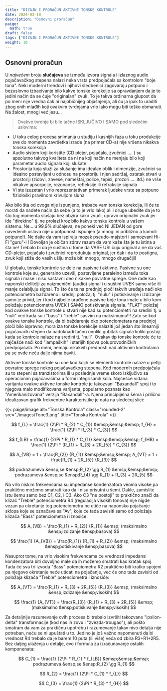 ```yaml
---
title: "DIZAJN I PRORAČUN AKTIVNE TONSKE KONTROLE"
date: 2024-03-18
description: "Osnovni proračun"
paige:
  math: true
draft: false
tags: ["DIZAJN I PRORAČUN AKTIVNE TONSKE KONTROLE"]
weight: 10
---
```

## Osnovni proračun

U *najvećem* broju **slučajeva** se između izvora signala i izlaznog audio pojačavačkog stepena nalazi neka vrsta predpojačala sa kontrolom "boje tona". Neki moderni trendovi i njihovi sledbenici zagovaraju potpuno i bezuslovno izbacivanje bilo kakve tonske korekcije sa opravdanjem da je to jedini način da se čuje "originalan" zvuk. To je takva ordinarna glupost da po meni nije vredna čak ni najobičnijeg objašnjenja, ali ću ja ipak to uraditi zbog onih mlađih koji ovakvim tvrdnjama vrlo lako mogu biti teško obmanuti. Na žalost, mnogi već jesu...

> Ovakve tvrdnje bi bile tačne ISKLJUČIVO I SAMO pod sledećim uslovima:
- U toku celog procesa snimanja u studiju i kasnijih faza u toku produkcije sve do momenta završetka izrade (na primer CD-a) nije vršena nikakva tonska korekcija
- Audio sistem koji koristite (CD plejer, pojačalo, zvučnici..... ) su apsolutno takvog kvaliteta da ni na koji način ne menjaju bilo koji parametar audio signala koji slušate
- Prostorija koja služi za slušanje ima idealan oblik i dimenzije, zvučnici su idealno postavljeni u odnosu na prostoriju i njen sadržaj, ostatak stvari u prostoriji (zidovi, zavese, nameštaj, police, tepisi, prozori..... itd.) ne vrše nikakve apsorpcije, rezonanse, refleksije ili refraksije signala
- Vi ste izuzetan i vrlo reprezentativan primerak ljudske vrste sa potpuno fiziološki pravilnom krivuljom sluha

Ako bilo šta od ovoga nije ispunjeno, trebaće vam tonska korekcija, ili će te morati da nađete način da sebe (a to je vrlo lako) ali i druge ubedite da je to što tog momenta slušaju bez obzira kako zvuči, upravo originalni zvuk jer ide "direktno" tj. ne prolazi kroz bilo kakvu tonsku kontrolu u vašem sistemu. Ne... u 99,9% slučajeva, ne poneki već NI JEDAN od gore navedenih uslova nije u potpunosti ispunjen (a mnogi ni približno a kamoli potpuno!). Ne dajte da vam ispiraju mozak pseudo-majstori i samozvani Hi-Fi "guru"-i ! Dovoljan je običan zdrav razum da vam kaže šta je tu istina a šta ne! Trebalo bi da je suština u tome da VAŠE UŠI čuju original a ne da vaš CD-plejer, pojačalo i zvučnici reprodukuju original, jer čak i da to postignu, zvuk koji stiže do vasih ušiju može biti mnogo, mnogo drugačiji!

U globalu, tonske kontrole se dele na pasivne i aktivne. Pasivne su one kontrole koje su, generalno uzevši, postavljene paralelno između toka signala i mase i nisu sastavni deo nikakve povratne sprege. One rade kao naponski delitelji za naizmenični (audio) signal i u suštini UVEK samo više ili manje oslabljuju signal. To što će te na prednjoj ploči takvih uređaja naći oko potenciometra baždareno i srednji položaj tj. "nulu" i potiskivanje i izdizanje samo je privid, jer i kod najbolje urađene pasivne boje tona imate u bilo kom položaju potenciometra UVEK I SAMO potiskivanje signala. "FLAT" položaj kod ovakve tonske kontrole u stvari nije kad su potenciometri na sredini tj. u "nuli" već kada su i "bass" i "treble" sasvim na maksimumu!!! Zato se kod ovakve tonske kontrole, da bi baždarenje oko potenciometara na prednjoj ploči bilo ispravno, mora iza tonske korekcije nalaziti još jedan što linearniji pojačavački stepen da nadoknadi tačno onoliki gubitak signala koliki postoji kada se kontrole nalaze na sredini tj. "nuli". Ovakav tip tonske kontrole će te najčešće naći kod "lampaških" i starijih tipova poluprovodničkih predpojačala. Po meni, nemaju nikakvih prednosti nad aktivnim kontrolama pa se ovde neću dalje njima baviti.

Aktivne tonske kontrole su one kod kojih se elementi kontrole nalaze u petlji povratne sprege nekog pojačavačkog stepena. Kod modernih predpojačala su to stepeni sa tranzistorima ili u poslednje vreme skoro isključivo sa operacionim pojačavačima u formi integrisanih kola. Najčešće viđana varijanta ovakve aktivne tonske kontrole je takozvani "Baxandall" spoj i to njegova malo modifikovana varijanta, popularno poznata kao "Amerikanizovana" verzija "Baxandall"-a. Njena principijelna šema i prilično idealizovan grafik frekventne karakteristike je data na sledećoj slici:

<p>{{< paige/image alt="Tonska Kontrola" class="rounded-2" src="./images/Tone3.png" title="Tonska Kontrola" >}}</p>

$$
 f_{L} = \frac{1} {2\Pi * R_{2} * C_{1}}   &emsp;&emsp;&emsp;  f_{H} = \frac{1} {2\Pi * R_{3} * C_{3}}
$$

$$
 f_{LB} = \frac{1} {2\Pi * R_{1} * C_{1}}   &emsp;&emsp;&emsp;  f_{HB} = \frac{1} {2\Pi * (R_{1} + R_{3} + 2R_{5}) * C_{3}}
$$

$$
 A_{VB} = 1 + \frac{R_{2}} {R_{1}}   &emsp;&emsp;&emsp;    A_{VT} = 1 + \frac{R_{1} + 2R_{5}} {R_{3}}
$$

$$
 podrazumeva &ensp;se &ensp;R_{2} \gg R_{1}   &emsp;&emsp;&emsp;    podrazumeva &ensp;se &ensp;R_{4} \gg R_{1} + R_{3} + 2R_{5}
$$

Na vrlo niskim frekvencama su impedanse kondenzatora veoma visoke pa praktično možemo smatrati kao da i nisu prisutni u šemi. Dakle, zamislite istu šemu samo bez C1, C2, i C3. Ako C3 "ne postoji" to praktično znači da klizač "Treble" potenciometra R4 (regulacija visokih tonova) nije nigde vezan pa okretanje tog potenciometra ne utiče na naponsko pojačanje sklopa koje se označava sa "Av", koje će tada zavisiti samo od položaja klizača "Bass" potenciometra i iznosiće:

$$
  A_{VB} = \frac{R_{1} + R_{2}} {R_{1}} &emsp; (maksimalno &ensp;izdizanje &ensp;basova)
$$

$$
 \frac{1} {A_{VB}} = \frac{R_{1}} {R_{1} + R_{2}} &emsp; (maksimalno &ensp;potiskivanje &ensp;basova)
$$

Nasuprot tome, na vrlo visokim frekvencama će vrednosti impedansi kondenzatora biti dovoljno male da ih možemo smatrati kao kratak spoj. Tada će sva tri izvoda "Bass" potenciometra R2 praktično biti kratko spojeni pa njegovo okretanje neće uticati na pojačanje, već će ono tada zavisiti od položaja klizača "Treble" potenciometra i iznosiće:

$$
 A_{VT} = \frac{R_{1} + R_{3} + 2R_{5}} {R_{3}} &emsp; (maksimalno &ensp;izdizanje &ensp;visokih)
$$

$$
 \frac{1} {A_{VT}} = \frac{R_{3}} {R_{1} + R_{3} + 2R_{5}} &emsp; (maksimalno &ensp;potiskivanje &ensp;visokih)
$$

Za detaljnije razumevanje ovih procesa bi trebalo izvršiti takozvane "ipsilon-delta" transformacije (kod nas ih zovu i "zvezda-trougao"), ali pošto smatram da vam za praktičnu upotrebu i razumevanje takav nivo detalja nije potreban, neću se ni upuštati u to. Jedino je još važno napomenuti da bi vrednost R4 trebalo da je barem 10 puta (ili više) veća od zbira R3+R1+2R5. Bez daljeg ulaženja u detalje, evo i formula za izračunavanje ostalih komponenata:

$$
 C_{1} = \frac{1} {2\Pi * R_{1} * f_{LB}}   &emsp;&emsp;&emsp;    podrazumeva &ensp;se &ensp;R_{2} \gg R_{1}
$$

$$
 R_{2} = \frac{1} {2\Pi * C_{1} * f_{L}}
$$

$$
 C_{3} = \frac{1} {2\Pi * R_{3} * f_{H}}
$$
